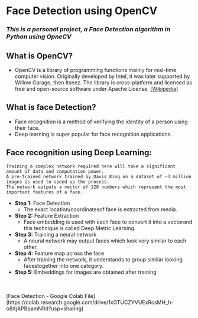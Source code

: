 # Face Detection using OpenCV
### *This is a personal project, a Face Detection algorithm in Python using OpneCV*

## What is OpenCV?
- OpenCV is a library of programming functions mainly for real-time computer vision. Originally developed by Intel, it was later supported by Willow Garage, then Itseez. The library is cross-platform and licensed as free and open-source software under Apache License.
  [[Wikipedia]](https://en.wikipedia.org/wiki/OpenCV)

## What is face Detection?
- Face recognition is a method of verifying the identity of a person using their face.
- Deep learning is super popular for face recognition applications.

## Face recognition using Deep Learning:
```
Training a complex network required here will take a significant amount of data and computation power.
A pre-trained network trained by Davis King on a dataset of ~3 million images is used to speed up the process.
The network outputs a vector of 128 numbers which represent the most important features of a face.
```

- **Step 1:** Face Detection
  - The exact location/coordinatesof face is extracted from media.
- **Step 2:** Feature Extraction
  - Face embedding is used with each face to convert it into a vectorand this technique is called Deep Metric Learning.
- **Step 3:** Training a neural network
  - A neural network may output faces which look very similar to each other.
- **Step 4:** Feature map across the face
  - After training the network, it understands to group similar looking facestogether into one category.
- **Step 5:** Embeddings for images are obtained after training
<br>
<br>
[Face Detection - Google Colab File](https://colab.research.google.com/drive/1xGTUCZYVUExRcsMH_h-o8XjAPBpamNRd?usp=sharing)
